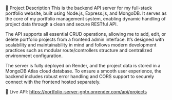 📌 Project Description
This is the backend API server for my full-stack portfolio website, built using Node.js, Express.js, and MongoDB. It serves as the core of my portfolio management system, enabling dynamic handling of project data through a clean and secure RESTful API.

The API supports all essential CRUD operations, allowing me to add, edit, or delete portfolio projects from a frontend admin interface. It’s designed with scalability and maintainability in mind and follows modern development practices such as modular route/controllers structure and centralized environment configuration.

The server is fully deployed on Render, and the project data is stored in a MongoDB Atlas cloud database. To ensure a smooth user experience, the backend includes robust error handling and CORS support to securely connect with the frontend hosted separately.

🔗 Live API:
https://portfolio-server-gptn.onrender.com/api/projects
